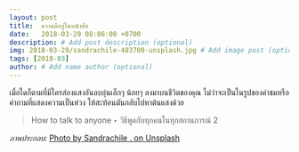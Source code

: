 ```yaml
---
layout: post
title:  ความดีอยู่ในหนังสือ
date:   2018-03-29 08:06:00 +0700
description: # Add post description (optional)
img: 2018-03-29/sandrachile-483700-unsplash.jpg # Add image post (optional)
tags: [2018-03]
author: # Add name author (optional)
---
```

เมื่อใดก็ตามที่มีใครส่องแสงอันอบอุ่นเล็กๆ น้อยๆ ลงมาบนชีวิตของคุณ ไม่ว่าจะเป็นในรูปของคำชมหรือคำถามที่แสดงความเป็นห่วง ให้สะท้อนมันกลับไปหาต้นแสงด้วย
>How to talk to anyone ‣ วิธีพูดกับทุกคนในทุกสถานการณ์ 2

*ภาพประกอบ:* [Photo by Sandrachile . on Unsplash](https://unsplash.com/@sandrachile)
